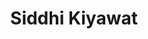 ---
authid: ug-2022-siddhi
title: Siddhi Kiyawat
biosmall: "Siddhi is a 2022 batch student of Government Medical College, Ratlam."
biolarge: 
avatar: https://i.postimg.cc/52vhVXW9/siddhi2.jpg
twitter:
instagram:
---
